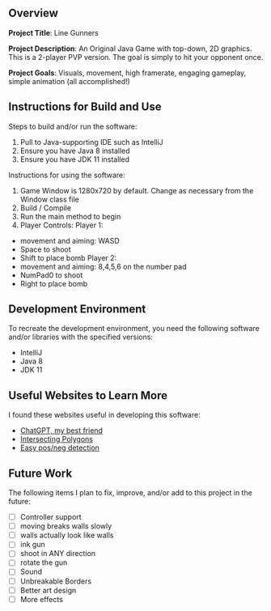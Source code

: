 ## Overview

**Project Title**: Line Gunners

**Project Description**: An Original Java Game with top-down, 2D graphics. This is a 2-player PVP version. The goal
is simply to hit your opponent once.

**Project Goals**: Visuals, movement, high framerate, engaging gameplay, simple animation (all accomplished!)

## Instructions for Build and Use

Steps to build and/or run the software:

1. Pull to Java-supporting IDE such as IntelliJ
2. Ensure you have Java 8 installed
3. Ensure you have JDK 11 installed

Instructions for using the software:

1. Game Window is 1280x720 by default. Change as necessary from the Window class file
2. Build / Compile 
3. Run the main method to begin
4. Player Controls:
Player 1:
- movement and aiming: WASD
- Space to shoot
- Shift to place bomb
Player 2:
- movement and aiming: 8,4,5,6 on the number pad
- NumPad0 to shoot
- Right to place bomb


## Development Environment

To recreate the development environment, you need the following software and/or libraries with the specified versions:

* IntelliJ
* Java 8
* JDK 11

## Useful Websites to Learn More

I found these websites useful in developing this software:

* [ChatGPT, my best friend](https://chatgpt.com/)
* [Intersecting Polygons](https://stackoverflow.com/questions/753140/how-do-i-determine-if-two-convex-polygons-intersect#:~:text=To%20be%20able%20to%20decide,polygons%20forms%20such%20a%20line)
* [Easy pos/neg detection](https://stackoverflow.com/questions/67168169/java-turning-a-negative-number-into-1-and-a-positive-number-into-1)

## Future Work

The following items I plan to fix, improve, and/or add to this project in the future:

* [ ] Controller support
* [ ] moving breaks walls slowly
* [ ] walls actually look like walls
* [ ] ink gun
* [ ] shoot in ANY direction
* [ ] rotate the gun
* [ ] Sound
* [ ] Unbreakable Borders
* [ ] Better art design
* [ ] More effects
